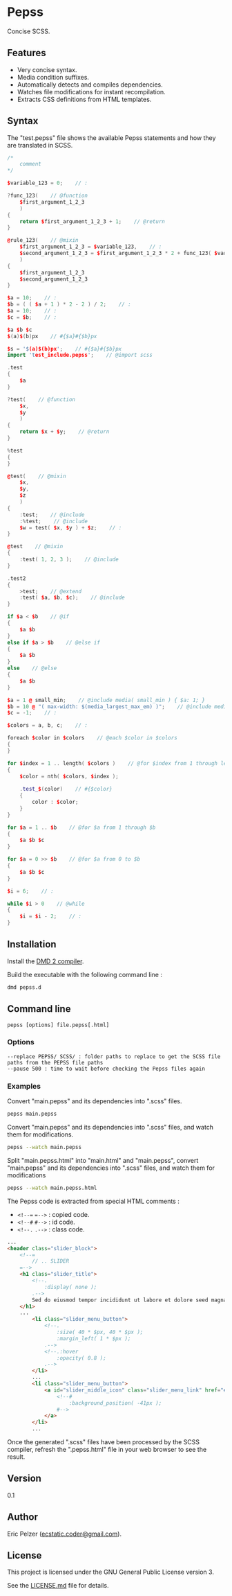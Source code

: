 # Pepss

Concise SCSS.

## Features

* Very concise syntax.
* Media condition suffixes.
* Automatically detects and compiles dependencies.
* Watches file modifications for instant recompilation.
* Extracts CSS definitions from HTML templates.

## Syntax

The "test.pepss" file shows the available Pepss statements and how they are translated in SCSS.

```cpp
/*
    comment
*/

$variable_123 = 0;    // :

?func_123(    // @function
    $first_argument_1_2_3 
    )
{
    return $first_argument_1_2_3 + 1;    // @return
}

@rule_123(    // @mixin
    $first_argument_1_2_3 = $variable_123,    // :
    $second_argument_1_2_3 = $first_argument_1_2_3 * 2 + func_123( $variable_123 )    // :
    )
{
    $first_argument_1_2_3
    $second_argument_1_2_3
}

$a = 10;    // :
$b = ( ( $a + 1 ) * 2 - 2 ) / 2;    // :
$a = 10;    // :
$c = $b;    // :

$a $b $c
$(a)$(b)px    // #{$a}#{$b}px

$s = '$(a)$(b)px';    // #{$a}#{$b}px
import 'test_include.pepss';    // @import scss

.test
{
    $a
}

?test(    // @function
    $x, 
    $y 
    )
{
    return $x + $y;    // @return
}

%test
{
}

@test(    // @mixin
    $x, 
    $y, 
    $z 
    )
{
    :test;    // @include
    :%test;    // @include
    $w = test( $x, $y ) + $z;    // :
}

@test    // @mixin
{
    :test( 1, 2, 3 );    // @include
}

.test2
{
    >test;    // @extend
    :test( $a, $b, $c);    // @include
}

if $a < $b    // @if
{
    $a $b
}
else if $a > $b    // @else if
{
    $a $b
}
else    // @else
{
    $a $b
}

$a = 1 @ small_min;    // @include media( small_min ) { $a: 1; }
$b = 10 @ "( max-width: $(media_largest_max_em) )";    // @include media( "( max-width: #{$media_largest_max_em} )" )
$c = -1;    // :

$colors = a, b, c;    // :

foreach $color in $colors    // @each $color in $colors
{
}

for $index = 1 .. length( $colors )    // @for $index from 1 through length( $colors )
{
    $color = nth( $colors, $index );
    
    .test_$(color)    // #{$color}
    {
        color : $color;
    }
}

for $a = 1 .. $b    // @for $a from 1 through $b
{
    $a $b $c
}

for $a = 0 >> $b    // @for $a from 0 to $b
{
    $a $b $c
}

$i = 6;    // :

while $i > 0    // @while
{
    $i = $i - 2;    // :
}
```

## Installation

Install the [DMD 2 compiler](https://dlang.org/download.html).

Build the executable with the following command line :

```bash
dmd pepss.d
```

## Command line

``` 
pepss [options] file.pepss[.html]
``` 

### Options

``` 
--replace PEPSS/ SCSS/ : folder paths to replace to get the SCSS file paths from the PEPSS file paths
--pause 500 : time to wait before checking the Pepss files again
``` 

### Examples

Convert "main.pepss" and its dependencies into ".scss" files.

```bash
pepss main.pepss 
```

Convert "main.pepss" and its dependencies into ".scss" files, and watch them for modifications.

```bash
pepss --watch main.pepss 
```

Split "main.pepss.html" into "main.html" and "main.pepss", convert "main.pepss" and its dependencies into ".scss" files, and watch them for modifications

```bash
pepss --watch main.pepss.html
```

The Pepss code is extracted from special HTML comments :

* `<!--=` `=-->` : copied code. 
* `<!--#` `#-->` : id code.
* `<!--.` `.-->` : class code.

```html
...
<header class="slider_block">
    <!--=
        // .. SLIDER
    =-->
    <h1 class="slider_title">
        <!--.
            :display( none );
        .-->
        Sed do eiusmod tempor incididunt ut labore et dolore seed magna aliqua.
    </h1>
    ...
        <li class="slider_menu_button">
            <!--.
                :size( 40 * $px, 40 * $px );
                :margin_left( 1 * $px );
            .-->
            <!--.:hover
                :opacity( 0.8 );
            .-->
        </li>
        ...
        <li class="slider_menu_button">
            <a id="slider_middle_icon" class="slider_menu_link" href="#">
                <!--#
                    :background_position( -41px );
                #-->
            </a>
        </li>
        ...
```

Once the generated ".scss" files have been processed by the SCSS compiler, refresh the ".pepss.html" file in your web browser to see the result.

## Version

0.1

## Author

Eric Pelzer (ecstatic.coder@gmail.com).

## License

This project is licensed under the GNU General Public License version 3.

See the [LICENSE.md](LICENSE.md) file for details.
